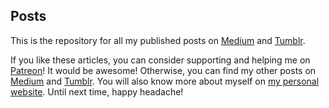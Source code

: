## Posts ##

This is the repository for all my published posts on [Medium](https://medium.com/@mlbors) and [Tumblr](https://mlbors.tumblr.com/).

If you like these articles, you can consider supporting and helping me on [Patreon](https://www.patreon.com/mlbors)! It would be awesome! Otherwise, you can find my other posts on [Medium](https://medium.com/@mlbors) and [Tumblr](https://mlbors.tumblr.com/). You will also know more about myself on [my personal website](https://www.mlbors.com). Until next time, happy headache!